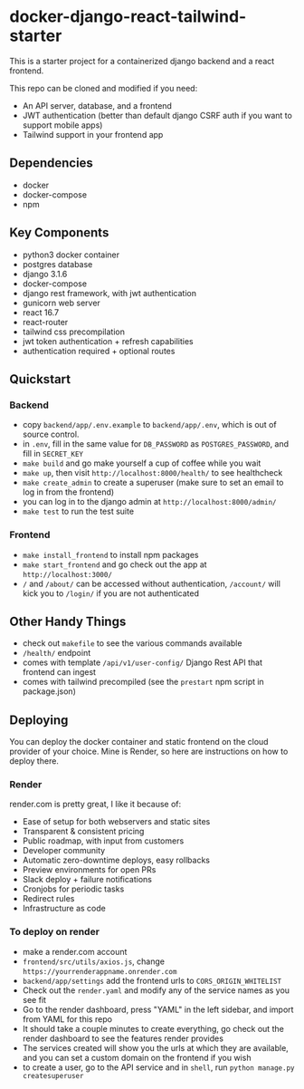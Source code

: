 # docker-django-react-tailwind-starter
This is a starter project for a containerized django backend and a react frontend.

This repo can be cloned and modified if you need:
- An API server, database, and a frontend
- JWT authentication (better than default django CSRF auth if you want to support mobile apps)
- Tailwind support in your frontend app

## Dependencies
- docker
- docker-compose
- npm

## Key Components
- python3 docker container
- postgres database
- django 3.1.6
- docker-compose
- django rest framework, with jwt authentication
- gunicorn web server
- react 16.7
- react-router
- tailwind css precompilation
- jwt token authentication + refresh capabilities
- authentication required + optional routes

## Quickstart

### Backend
- copy `backend/app/.env.example` to `backend/app/.env`, which is out of source control.
- in `.env`, fill in the same value for `DB_PASSWORD` as `POSTGRES_PASSWORD`, and fill in `SECRET_KEY`
- `make build` and go make yourself a cup of coffee while you wait
- `make up`, then visit `http://localhost:8000/health/` to see healthcheck 
- `make create_admin` to create a superuser (make sure to set an email to log in from the frontend)
- you can log in to the django admin at `http://localhost:8000/admin/`
- `make test` to run the test suite

### Frontend
- `make install_frontend` to install npm packages
- `make start_frontend` and go check out the app at `http://localhost:3000/`
- `/` and `/about/` can be accessed without authentication, `/account/` will kick you to `/login/` if you are not authenticated


## Other Handy Things
- check out `makefile` to see the various commands available
- `/health/` endpoint
- comes with template `/api/v1/user-config/` Django Rest API that frontend can ingest
- comes with tailwind precompiled (see the `prestart` npm script in package.json)

## Deploying
You can deploy the docker container and static frontend on the cloud provider of your choice.
Mine is Render, so here are instructions on how to deploy there.

### Render
render.com is pretty great, I like it because of:
- Ease of setup for both webservers and static sites
- Transparent & consistent pricing
- Public roadmap, with input from customers
- Developer community
- Automatic zero-downtime deploys, easy rollbacks
- Preview environments for open PRs
- Slack deploy + failure notifications
- Cronjobs for periodic tasks
- Redirect rules
- Infrastructure as code

### To deploy on render
- make a render.com account
- `frontend/src/utils/axios.js`, change `https://yourrenderappname.onrender.com`
- `backend/app/settings` add the frontend urls to `CORS_ORIGIN_WHITELIST`
- Check out the `render.yaml` and modify any of the service names as you see fit
- Go to the render dashboard, press "YAML" in the left sidebar, and import from YAML for this repo
- It should take a couple minutes to create everything, go check out the render dashboard to see the features render provides
- The services created will show you the urls at which they are available, and you can set a custom domain on the frontend if you wish
- to create a user, go to the API service and in `shell`, run `python manage.py createsuperuser`

